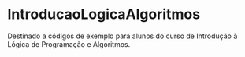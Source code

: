 # IntroducaoLogicaAlgoritmos
Destinado a códigos de exemplo para alunos do curso de Introdução à Lógica de Programação e Algoritmos.
